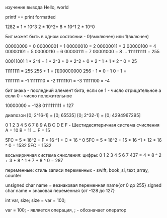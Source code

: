 изучение вывода Hello, world 

printf == print formatted 

1282 = 1 * 10^3 2 * 10^2* 8 * 10^1 2 * 10^0

Бит может быть в одном состоянии - 0(выключен) или 1(включен)

00000000 = 0 
00000001 = 1 
00000010 = 2 
00000011 = 3
00000100 = 4 
00000101 = 5 
00000110 = 6 
00000111 = 7 
00001000 = 8 
...
1111111111 = 255

00011001 
1 * 2^4 + 1 * 2^3 + 0 * 2^2 + 0 * 2 ^ 1 + 1 * 2 ^ 0 = 25 

11111111 = 255 
255 + 1 = [1]00000000 
256 - 1 = 0 - 1 
0 - 1 = 

11111111 = -1 
11111110 = -2
11111101 = -3
11111100 = -4

бит знака - последний элемент бита, если он 1 - число отрицательное а если 0 - число положительное 

10000000 = -128 
0111111111 = 127

диапозон [0; 2^16-1] = [0; 65535]
[0; 2^32-1] = [0; 4294967295]

0 1 2 3 4 5 6  7  8 9 A B C D E F - Шестидесятеричная система счисления   
A = 10
B = 11 
... 
F = 15 

5FC = 5 * 16^2 + F * 16 ^1 + C * 16 ^ 0
5FC = 5 * 16^2 + 15 * 16 ^1 + 12 * 16 ^ 0 = 1532 
5FC = 1532 

восьмиричная система счисления: 
цифры: 0 1 2 3 4 5 6 7 
437 = 4 * 8 ^ 2 + 3 * 8 ^ 1 + 7 * 8 ^ 0 = 287

переменные: 
стиль записи переменных - swift, book_si, text_array, counter 

unsigned char name = везнаковая переменная name{от 0 до 255} 
signed char name = знаковая переменная {от -128 до 127}

int var, size;
size = var = 100; 

var = 100; - является операция, ; - обозначает оператор 

